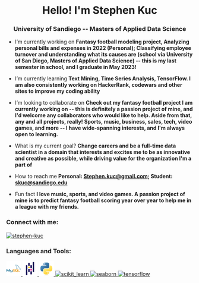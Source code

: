 <h1 align="center">Hello! I'm Stephen Kuc</h1>
<h3 align="center">University of Sandiego -- Masters of Applied Data Science</h3>

- I’m currently working on **Fantasy football modeling project, Analyzing personal bills and expenses in 2022 (Personal); Classifying employee turnover and understanding what its causes are (school via University of San Diego, Masters of Applied Data Science) -- this is my last semester in school, and I graduate in May 2023!**

- I’m currently learning **Text Mining, Time Series Analysis, TensorFlow. I am also consistently working on HackerRank, codewars and other sites to improve my coding ability**

- I’m looking to collaborate on **Check out my fantasy football project I am currently working on -- this is definitely a passion project of mine, and I'd welcome any collaborators who would like to help. Aside from that, any and all projects, really! Sports, music, business, sales, tech, video games, and more -- I have wide-spanning interests, and I'm always open to learning.**

- What is my current goal? **Change careers and be a full-time data scientist in a domain that interests and excites me to be as innovative and creative as possible, while driving value for the organization I'm a part of**

- How to reach me **Personal: Stephen.kuc@gmail.com; Student: skuc@sandiego.edu**

- Fun fact **I love music, sports, and video games. A passion project of mine is to predict fantasy football scoring year over year to help me in a league with my friends.**

<h3 align="left">Connect with me:</h3>
<p align="left">
<a href="https://linkedin.com/in/stephen-kuc" target="blank"><img align="center" src="https://raw.githubusercontent.com/rahuldkjain/github-profile-readme-generator/master/src/images/icons/Social/linked-in-alt.svg" alt="stephen-kuc" height="30" width="40" /></a>
</p>

<h3 align="left">Languages and Tools:</h3>
<p align="left"> <a href="https://www.mysql.com/" target="_blank" rel="noreferrer"> <img src="https://raw.githubusercontent.com/devicons/devicon/master/icons/mysql/mysql-original-wordmark.svg" alt="mysql" width="40" height="40"/> </a> <a href="https://pandas.pydata.org/" target="_blank" rel="noreferrer"> <img src="https://raw.githubusercontent.com/devicons/devicon/2ae2a900d2f041da66e950e4d48052658d850630/icons/pandas/pandas-original.svg" alt="pandas" width="40" height="40"/> </a> <a href="https://www.python.org" target="_blank" rel="noreferrer"> <img src="https://raw.githubusercontent.com/devicons/devicon/master/icons/python/python-original.svg" alt="python" width="40" height="40"/> </a> <a href="https://scikit-learn.org/" target="_blank" rel="noreferrer"> <img src="https://upload.wikimedia.org/wikipedia/commons/0/05/Scikit_learn_logo_small.svg" alt="scikit_learn" width="40" height="40"/> </a> <a href="https://seaborn.pydata.org/" target="_blank" rel="noreferrer"> <img src="https://seaborn.pydata.org/_images/logo-mark-lightbg.svg" alt="seaborn" width="40" height="40"/> </a> <a href="https://www.tensorflow.org" target="_blank" rel="noreferrer"> <img src="https://www.vectorlogo.zone/logos/tensorflow/tensorflow-icon.svg" alt="tensorflow" width="40" height="40"/> </a> </p>
